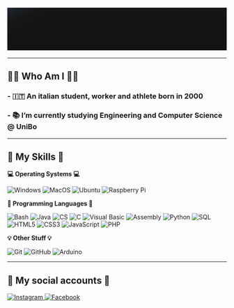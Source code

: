 <p align="center">
  <img alt="Welcome" src="./res/Welcome3.gif" width="1214" />
</p>

----

## 👨‍💻 Who Am I 👨‍💻

### - 🇮🇹 An italian student, worker and athlete born in 2000
### - 📚 I’m currently studying Engineering and Computer Science @ UniBo

----

## 🔧 My Skills 🔧
  
  <b> 💻 Operating Systems 💻 </b> <br> 
  <p>
  <img alt="Windows" src="https://img.shields.io/badge/-Windows-0078D6?style=for-the-badge&logo=windows&logoColor=white" />
  <img alt="MacOS" src="https://img.shields.io/badge/-Mac_OS-000000?style=for-the-badge&logo=apple&logoColor=white" />
  <img alt="Ubuntu" src="https://img.shields.io/badge/-Ubuntu-E95420?style=for-the-badge&logo=ubuntu&logoColor=white" />
  <img alt="Raspberry Pi" src="https://img.shields.io/badge/-Raspberry Pi-C51A4A?style=for-the-badge&logo=raspberry-pi&logoColor=white" />
  </p>
  
  <b> 📝 Programming Languages 📝 </b> <br>
  <p>
    <img alt="Bash" style="pointer-events: none" src="https://img.shields.io/badge/-Bash-4EAA25?style=for-the-badge&logo=gnu-bash&logoColor=white" />
    <img alt="Java" class="disabled" src="https://img.shields.io/badge/-Java-007396?style=for-the-badge&logo=java&logoColor=white" />
    <img alt="CS" class="disabled" src="https://img.shields.io/badge/-C %23-239120?style=for-the-badge&logo=c-sharp&logoColor=white" />
    <img alt="C" class="disabled" src="https://img.shields.io/badge/-Ansi C-A8B9CC?style=for-the-badge&logo=c&logoColor=black" />
    <img alt="Visual Basic" class="disabled" src="https://img.shields.io/badge/-Visual_Basic-342D7E?style=for-the-badge&logo=visual-studio-code&logoColor=white" />
    <img alt="Assembly" class="disabled" src="https://img.shields.io/badge/-Assembly-007AAC?style=for-the-badge&logo=A-frame&logoColor=white" />
    <img alt="Python" class="disabled" src="https://img.shields.io/badge/-Python-FBF229?style=for-the-badge&logo=python&logoColor=blue" />
    <img alt="SQL" class="disabled" src="https://img.shields.io/badge/-SQL-CC2927?style=for-the-badge&logo=MySQL&logoColor=white" />
    <img alt="HTML5" class="disabled" src="https://img.shields.io/badge/-HTML5-ff4e00?style=for-the-badge&logo=HTML5&logoColor=white" />
    <img alt="CSS3" class="disabled" src="https://img.shields.io/badge/-CSS3-00b1ff?style=for-the-badge&logo=CSS3&logoColor=white" />
    <img alt="JavaScript" class="disabled" src="https://img.shields.io/badge/-JavaScript-ffdc00?style=for-the-badge&logo=JavaScript&logoColor=white" />
    <img alt="PHP" class="disabled" src="https://img.shields.io/badge/-PHP-46436f?style=for-the-badge&logo=PHP&logoColor=white" />
  </p>
  
  <b> 💡 Other Stuff 💡 </b> <br>
  <p>
    <img alt="Git" class="disabled" src="https://img.shields.io/badge/-Git-F05032?style=for-the-badge&logo=Git&logoColor=white" />
    <img alt="GitHub" class="disabled" src="https://img.shields.io/badge/-Github-181717?style=for-the-badge&logo=github&logoColor=white" />
    <img alt="Arduino" class="disabled" src="https://img.shields.io/badge/-Arduino-00979D?style=for-the-badge&logo=Arduino&logoColor=white" />
  </p>
  

----

## 📲 My social accounts 📲
<p>
  <a href="https://www.instagram.com/andrezamma/">
    <img alt="Instagram" src="https://img.shields.io/badge/-Instagram-E4405F?style=for-the-badge&logo=instagram&logoColor=white" />
  </a> 
  <a href="https://www.facebook.com/andrea.zammarchi.39/">
    <img alt="Facebook" src="https://img.shields.io/badge/-Facebook-003d99?style=for-the-badge&logo=facebook&logoColor=white" />
  </a>  
  
</p>
